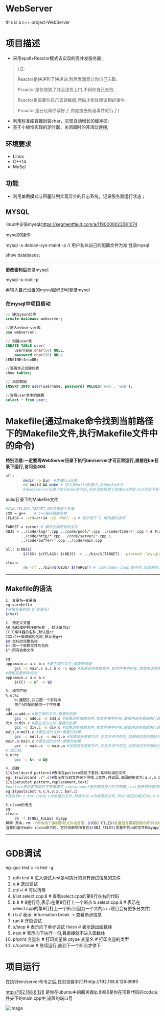 # WebServer
this is a c++ project-WebServer

# 项目描述
- 采用epoll+Reactor模式去实现的高并发服务器 ;
>(注:
>
>Reactor是快递到了快递站,然后发消息让你自己去取.
>
>Proactor是快递到了并且送货上门,不用你自己去取;
>
>Reactor是需要你自己去读数据,然后才能处理读到的事件.
>
>Proactor是已经帮你读好了,你直接去处理事件就行了)

- 利用标准库容器封装char，实现自动增长的缓冲区;
- 基于小根堆实现的定时器，关闭超时的非活动连接;

## 环境要求

- Linux
- C++14
- MySql

## 功能

- 利用单例模式与阻塞队列实现异步的日志系统，记录服务器运行状态；

## MYSQL
linux中安装mysql:https://segmentfault.com/a/1190000023081074

mysql的操作:

mysql -u debian-sys-maint -p        // 用户名以自己的配置文件为准  登录mysql

show databases;

----

**更改密码后**登录mysql:

mysql -u root -p

再输入自己设置的mysql密码即可登录mysql

### 在mysql中项目启动
```sql
// 建立yourdb库
create database webserver;

//进入webserver库
use webserver;

// 创建user表
CREATE TABLE user(
    username char(50) NULL,
    password char(50) NULL
)ENGINE=InnoDB;

//查看自己创建的表
show tables;

// 添加数据
INSERT INTO user(username, password) VALUES('wxn', 'wxn');

//查看user表中的数据
select * from user;
```
# Makefile(通过make命令找到当前路径下的Makefile文件,执行Makefile文件中的命令)
**特别注意:一定要再WebServer目录下执行bin/server才可正常运行,直接在bin目录下运行,访问会404**
```bash
all:
        mkdir -p bin  #生成bin目录
        cd build && make # 进入到build目录中,执行make命令
        #在webserver目录下执行make命令后,会在当前目录下生成bin目录,bin目录下有一个server可执行文件
```
bulid目录下的Makefile文件:
```bash
#CXX,CFLAGS,TARGET,OBJS是是个变量
CXX = g++    # C++编译器的名称
CFLAGS = -std=c++14 -O2 -Wall -g # 表示用于 C 编译器的选项

TARGET = server # 最终生成的目标文件
OBJS = ../code/log/*.cpp ../code/pool/*.cpp ../code/timer/*.cpp \ # 列出所以依赖的文件
       ../code/http/*.cpp ../code/server/*.cpp \
       ../code/buffer/*.cpp ../code/main.cpp

all: $(OBJS)
        $(CXX) $(CFLAGS) $(OBJS) -o ../bin/$(TARGET)  -pthread -lmysqlclient

clean:
        rm -rf ../bin/$(OBJS) $(TARGET) # 当运行make clean命令时,它会删除../bin/$(OBJS)这条路径中列出来的文件和$(TARGET)可执行文件
```

---

## Makefile的语法
```bash
1. 变量名=变量值
eg:var=hello
#获取变量的值 $(变量名)
$(var)

2. 预定义变量
AR:归档维护程序的名称 , 默认值为ar
CC:C编译器的名称,默认是cc
CXX:C++编译器的名称,默认是g++
$@:目标的完整名称
$<:第一个依赖文件的名称
$^:所有依赖文件

eg: 
app:main.c a.c b.c #要生成的文件:需要的依赖
    gcc -c main.c a.c b.c -o app #如果这些依赖文件,在文件夹中存在,就使用这些依赖执行这行命令
#使用变量修改后为:
app:main.c a.c b.c
    $(CC) -c &^ -o $@

3. 模式匹配
%.o:%c
    %:通配符,只匹配一个字符串
    两个%匹配的是同一个字符串
eg:
add.o:add.c #要生成的文件:需要的依赖
    gcc -c add.c -o add.o #如果这些依赖文件,在文件夹中存在,就使用这些依赖执行这行命令
div.o:div.c #要生成的文件:需要的依赖
    gcc -c div.c -o div.o #如果这些依赖文件,在文件夹中存在,就使用这些依赖执行这行命令
mult.o:mult.c #要生成的文件:需要的依赖
    gcc -c mult.c -o mult.o #如果这些依赖文件,在文件夹中存在,就使用这些依赖执行这行命令
main.o:main.c #要生成的文件:需要的依赖
    gcc -c main.c -o main.o #如果这些依赖文件,在文件夹中存在,就使用这些依赖执行这行命令
# 优化后:
%.o:%c
    gcc -c &< -o &@

4. 函数
1)$(wildcard pattern)#表示在pattern路径下查找:某种后缀的文件
eg: $(wildcard ./*.c)#表示在当前文件夹下寻找.c文件,并返回,返回的格式为:a.c,b.c,c.c,d.c等等
2)$(patsubst pattern,replacement,text)
#pattern表示要搜索的字符串模式,replacement表示要替换为的字符串,text是要进行替换的文本
eg:$(pastsubst %.c,%.o,x.c bar.c)
#表示将x.c bar.c中以.c为结尾的文件,转换为以.o为结尾的文件,所以:返回的格式为x.o bar.o

5.clean的用法
eg:
clean:
    rm -f $(OBJ_FILES) myapp
解释:其中，rm -f命令用于强制删除文件或目录，$(OBJ_FILES)变量包含需要删除的所有目标文件路径，myapp是可执行文件名。
当我们运行make clean命令时，它将会删除所有在$(OBJ_FILES)变量中列出的文件和myapp可执行文件。
```
---

# GDB调试
eg: gcc test.c -o test -g
1. gdb test # 进入调试,test是可执行的具有调试信息的文件
2. q # 退出调试
3. ctrl+l # 可以清屏
4. l/list select.cpp:8 # 查看select.cpp的第8行左右的代码
5. b 8 # 8是行号,表示:在第8行打上一个断点
   b select.cpp:8 # 表示在select.cpp的第8行打上一个断点(因为一个大的c++项目会有更多分文件)
6. i b # 表示: information break -> 查看断点信息
7. run # 开启调试
8. s/step # 表示向下单步调试
   finish # 表示跳出函数体
9. next # 表示向下执行一句,且直接就不进入函数体
10. p/print 变量名 # 打印变量值
    ptype 变量名 # 打印变量的类型
11. c/continue # 继续运行,直到下一个断点才停下 

# 项目运行

在执行bin/server命令之后,在浏览器中打开http://192.168.8.128:8989



http://192.168.8.128 是你在ubuntu中的服务器ip,8989是你在项目代码的code文件夹下的main.cpp中,设置的端口号


![image](https://user-images.githubusercontent.com/78208268/233582058-cdaefda5-2d39-418a-8d54-e749c98db782.png)
